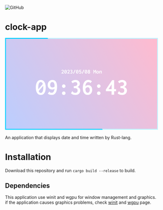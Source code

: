 ![GitHub](https://img.shields.io/github/license/GossiperLoturot/clock-app)

# clock-app

![demo](https://raw.githubusercontent.com/GossiperLoturot/clock-app/main/demo.png)

An application that displays date and time written by Rust-lang.

# Installation

Download this repository and run `cargo build --release` to build.

## Dependencies

This application use winit and wgpu for window management and graphics.
if the application causes graphics problems, check [winit](https://github.com/rust-windowing/winit) and [wgpu](https://github.com/gfx-rs/wgpu) page.

